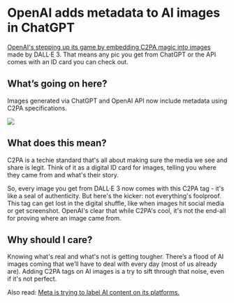 # OpenAI adds metadata to AI images in ChatGPT

[OpenAI's stepping up its game by embedding C2PA magic into images](https://help.openai.com/en/articles/8912793-c2pa-in-dall-e-3?utm_source=bensbites\&utm_medium=referral\&utm_campaign=openai-adds-metadata-to-ai-images-in-chatgpt) made by DALL·E 3. That means any pic you get from ChatGPT or the API comes with an ID card you can check out.

## What’s going on here?

Images generated via ChatGPT and OpenAI API now include metadata using C2PA specifications.

![](https://media.beehiiv.com/cdn-cgi/image/fit=scale-down,format=auto,onerror=redirect,quality=80/uploads/asset/file/c0505fdc-fcda-4723-b36e-dc23b6f70432/image.png?t=1707311267)

## What does this mean?

C2PA is a techie standard that's all about making sure the media we see and share is legit. Think of it as a digital ID card for images, telling you where they came from and what's their story.

So, every image you get from DALL·E 3 now comes with this C2PA tag - it's like a seal of authenticity. But here's the kicker: not everything's foolproof. This tag can get lost in the digital shuffle, like when images hit social media or get screenshot. OpenAI's clear that while C2PA's cool, it's not the end-all for proving where an image came from.

## Why should I care?

Knowing what's real and what's not is getting tougher. There’s a flood of AI images coming that we’ll have to deal with every day (most of us already are). Adding C2PA tags on AI images is a try to sift through that noise, even if it's not perfect.

Also read: [Meta is trying to label AI content on its platforms.](https://bensbites.beehiiv.com/p/meta-trying-label-ai-content-platforms)
